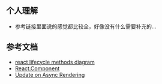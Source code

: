 ## 个人理解
-   参考链接里面说的感觉都比较全，好像没有什么需要补充的...

## 参考文档
-   [react lifecycle methods diagram](http://projects.wojtekmaj.pl/react-lifecycle-methods-diagram/)
-   [React.Component](https://zh-hans.reactjs.org/docs/react-component.html)
-   [Update on Async Rendering](https://zh-hans.reactjs.org/blog/2018/03/27/update-on-async-rendering.html)
